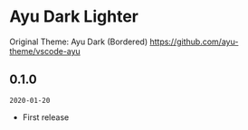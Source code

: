 # Ayu Dark Lighter 

Original Theme: Ayu Dark (Bordered) https://github.com/ayu-theme/vscode-ayu

## 0.1.0

`2020-01-20`

- First release
